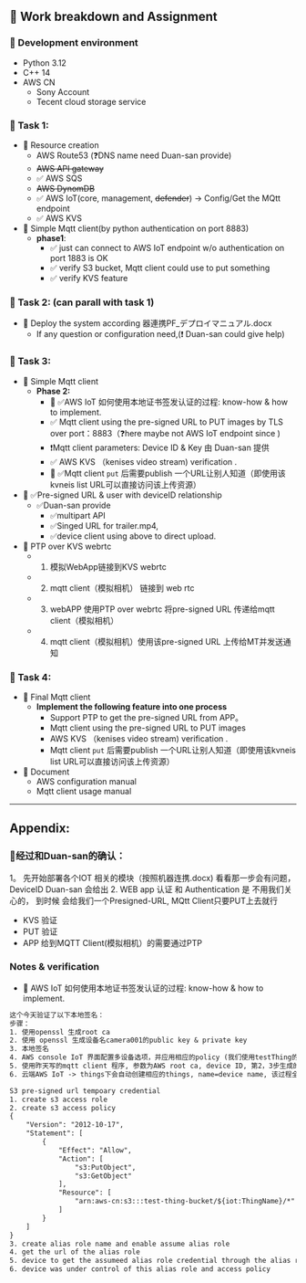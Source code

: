 ## 🎥 Work breakdown and Assignment

### 🧩 Development environment
- Python 3.12
- C++ 14
- AWS CN
  - Sony Account
  - Tecent cloud storage service

### 📌 Task 1:
- 🔀 Resource creation 
  - AWS Route53 (❓DNS name need Duan-san provide)
  - ~~AWS API gateway~~
  - ✅ AWS SQS 
  - ~~AWS DynomDB~~
  - ✅ AWS IoT(core, management, ~~defender~~) -> Config/Get the MQtt endpoint  
  - ✅ AWS KVS
- 🔀 Simple Mqtt client(by python authentication on port 8883)
  - **phase1**: 
    - ✅ just can connect to AWS IoT endpoint w/o authentication on port 1883 is OK
    - ✅ verify S3 bucket, Mqtt client could use to put something
    - ✅ verify KVS feature

### 📌 Task 2: (can parall with task 1)
- 🔀 Deploy the system according 器連携PF_デプロイマニュアル.docx
  - If any question or configuration need,(❗ Duan-san could give help)

### 📌 Task 3:
- 🔀 Simple Mqtt client
  - **Phase 2:**
    - 🔴 ✅AWS IoT 如何使用本地证书签发认证的过程: know-how & how to implement.   
    - ✅ Mqtt client using the pre-signed URL to PUT images by TLS over port：8883（❓here maybe not AWS IoT endpoint since )
    - ❗Mqtt client parameters: Device ID & Key 由 Duan-san 提供
    - ✅ AWS KVS （kenises video stream) verification .
    - 🔴 ✅Mqtt client `put` 后需要publish 一个URL让别人知道（即使用该kvneis list URL可以直接访问该上传资源） 
- 🔀 ✅Pre-signed URL & user with deviceID relationship 
  - ✅Duan-san provide
    - ✅multipart API
    - ✅Singed URL for trailer.mp4,
    - ✅device client using above to direct upload.
- 🔀 PTP over KVS webrtc 
  - 1. 模拟WebApp链接到KVS webrtc
  - 2. mqtt client（模拟相机） 链接到 web rtc
  - 3. webAPP 使用PTP over webrtc 将pre-signed URL 传递给mqtt client（模拟相机）
  - 4. mqtt client（模拟相机）使用该pre-signed URL 上传给MT并发送通知 

### 📌 Task 4:
- 🔀 Final Mqtt client
  - **Implement the following feature into one process**
    - Support PTP to get the pre-signed URL from APP。 
    - Mqtt client using the pre-signed URL to PUT images
    - AWS KVS （kenises video stream) verification .
    - Mqtt client `put` 后需要publish 一个URL让别人知道（即使用该kvneis list URL可以直接访问该上传资源） 
- 🔀 Document
  - AWS configuration manual
  - Mqtt client usage manual
    
 
---

## Appendix:

### 📌经过和Duan-san的确认：
1。 先开始部署各个IOT 相关的模块（按照机器连携.docx) 看看那一步会有问题， DeviceID Duan-san 会给出
2. WEB app 认证 和 Authentication 是 不用我们关心的， 到时候 会给我们一个Presigned-URL, MQtt Client只要PUT上去就行
   - KVS 验证
   - PUT 验证
   - APP 给到MQTT Client(模拟相机）的需要通过PTP

### Notes & verification 

- 🔴 AWS IoT 如何使用本地证书签发认证的过程: know-how & how to implement. 
```txt
这个今天验证了以下本地签名：
步骤： 
1. 使用openssl 生成root ca
2. 使用 openssl 生成设备名camera001的public key & private key
3. 本地签名
4. AWS console IoT 界面配置多设备选项，并应用相应的policy (我们使用testThing的policy) 选择x509认证并上传第一步本地root ca到AWS IoT core 
5. 使用昨天写的mqtt client 程序, 参数为AWS root ca, device ID, 第2，3步生成的private key和签名，IoT endpint 即可connect AWS IoT.
6. 云端AWS IoT -> things下会自动创建相应的things, name=device name, 该过程全自动， 无需手动配置
```
```txt
S3 pre-signed url tempoary credential
1. create s3 access role
2. create s3 access policy
{
    "Version": "2012-10-17",
    "Statement": [
        {
            "Effect": "Allow",
            "Action": [
                "s3:PutObject",
                "s3:GetObject"
            ],
            "Resource": [
                "arn:aws-cn:s3:::test-thing-bucket/${iot:ThingName}/*"
            ]
        }
    ]
}
3. create alias role name and enable assume alias role
4. get the url of the alias role
5. device to get the assumeed alias role credential through the alias role
6. device was under control of this alias role and access policy
```


